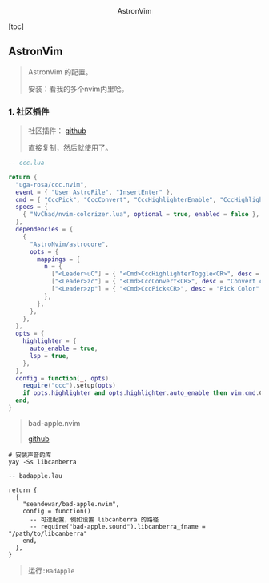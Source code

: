 <center>AstronVim</center>









[toc]







## AstronVim

> AstronVim 的配置。
>
> 安装：看我的多个nvim内里哈。









### 1. 社区插件

> 社区插件： [github](https://github.com/AstroNvim/astrocommunity)
>
> 直接复制，然后就使用了。

```lua
-- ccc.lua

return {
  "uga-rosa/ccc.nvim",
  event = { "User AstroFile", "InsertEnter" },
  cmd = { "CccPick", "CccConvert", "CccHighlighterEnable", "CccHighlighterDisable", "CccHighlighterToggle" },
  specs = {
    { "NvChad/nvim-colorizer.lua", optional = true, enabled = false },
  },
  dependencies = {
    {
      "AstroNvim/astrocore",
      opts = {
        mappings = {
          n = {
            ["<Leader>uC"] = { "<Cmd>CccHighlighterToggle<CR>", desc = "Toggle colorizer" },
            ["<Leader>zc"] = { "<Cmd>CccConvert<CR>", desc = "Convert color" },
            ["<Leader>zp"] = { "<Cmd>CccPick<CR>", desc = "Pick Color" },
          },
        },
      },
    },
  },
  opts = {
    highlighter = {
      auto_enable = true,
      lsp = true,
    },
  },
  config = function(_, opts)
    require("ccc").setup(opts)
    if opts.highlighter and opts.highlighter.auto_enable then vim.cmd.CccHighlighterEnable() end
  end,
}
```





> bad-apple.nvim
>
> [github](https://github.com/seandewar/bad-apple.nvim?tab=readme-ov-file)

```shell
# 安装声音的库
yay -Ss libcanberra

-- badapple.lau

return {
  {
    "seandewar/bad-apple.nvim",
    config = function()
      -- 可选配置，例如设置 libcanberra 的路径
      -- require("bad-apple.sound").libcanberra_fname = "/path/to/libcanberra"
    end,
  },
}
```

> 运行`:BadApple`
